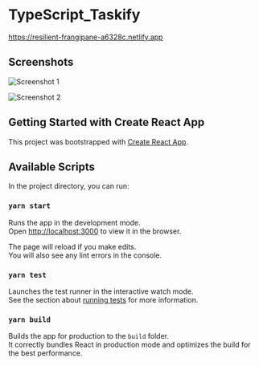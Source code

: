 # TypeScript_Taskify
https://resilient-frangipane-a6328c.netlify.app

## Screenshots
![Screenshot 1](https://user-images.githubusercontent.com/68656122/166231335-5bbf1600-e8d5-4538-bad2-38975022a2e9.png)

![Screenshot 2](https://user-images.githubusercontent.com/68656122/166403338-5d83df3d-19ed-49f2-9790-db3f1f14178f.png)


## Getting Started with Create React App

This project was bootstrapped with [Create React App](https://github.com/facebook/create-react-app).

## Available Scripts

In the project directory, you can run:

### `yarn start`

Runs the app in the development mode.\
Open [http://localhost:3000](http://localhost:3000) to view it in the browser.

The page will reload if you make edits.\
You will also see any lint errors in the console.

### `yarn test`

Launches the test runner in the interactive watch mode.\
See the section about [running tests](https://facebook.github.io/create-react-app/docs/running-tests) for more information.

### `yarn build`

Builds the app for production to the `build` folder.\
It correctly bundles React in production mode and optimizes the build for the best performance.
